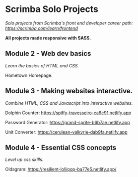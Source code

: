 # Scrimba Solo Projects
 *Solo projects from Scrimba's front end developer career path: https://scrimba.com/learn/frontend*
 
 **All projects made responsive with SASS.**
 
 ## Module 2 - Web dev basics
 *Learn the basics of HTML and CSS.*
 
 Hometown Homepage: 
 
 ## Module 3 - Making websites interactive.
 *Combine HTML, CSS and Javascript into interactive websites.*
 
 Dolphin Counter:  https://spiffy-travesseiro-ca6c91.netlify.app
 
 Password Generator: https://grand-sprite-b6b7ae.netlify.app
 
 Unit Converter: https://cerulean-valkyrie-dab9fa.netlify.app
 
 ## Module 4 - Essential CSS concepts
 *Level up css skills.*
 
 Oldagram: https://resilient-lollipop-ba77e5.netlify.app/
